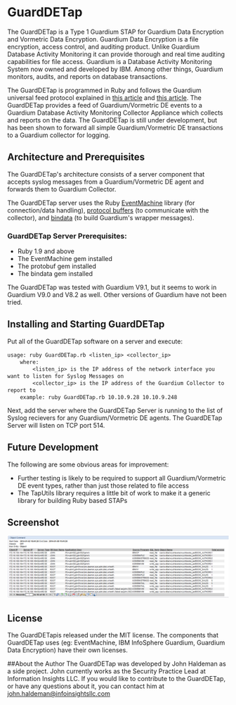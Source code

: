 # GuardDETap

The GuardDETap is a Type 1 Guardium STAP for Guardium Data Encryption and Vormetric Data Encryption. Guardium Data Encryption is a file encryption, access control, and auditing product. Unlike Guardium Database Activity Monitoring it can provide thorough and real time auditing capabilities for file access. Guardium is a Database Activity Monitoring System now owned and developed by IBM. Among other things, Guardium monitors, audits, and reports on database transactions.

The GuardDETap is programmed in Ruby and follows the Guardium universal feed protocol explained in [this article](http://www.ibm.com/developerworks/data/library/techarticle/dm-1210universalfeed/index.html) and [this article](http://www.ibm.com/developerworks/data/library/techarticle/dm-1211universalfeed2/index.html). The GuardDETap provides a feed of Guardium/Vormetric DE events to a Guardium Database Activity Monitoring Collector Appliance which collects and reports on the data. The GuardDETap is still under development, but has been shown to forward all simple Guardium/Vormetric DE transactions to a Guardium collector for logging.

## Architecture and Prerequisites
The GuardDETap's architecture consists of a server component that accepts syslog messages from a Guardium/Vormetric DE agent and forwards them to Guardium Collector.

The GuardDETap server uses the Ruby [EventMachine](http://rubyeventmachine.com/) library (for connection/data handling), [protocol buffers](http://code.google.com/p/ruby-protobuf/) (to communicate with the collector), and [bindata](http://bindata.rubyforge.org/) (to build Guardium's wrapper messages).

### GuardDETap Server Prerequisites:
- Ruby 1.9 and above
- The EventMachine gem installed
- The protobuf gem installed
- The bindata gem installed

The GuardDETap was tested with Guardium V9.1, but it seems to work in Guardium V9.0 and V8.2 as well. Other versions of Guardium have not been tried.

## Installing and Starting GuardDETap

Put all of the GuardDETap software on a server and execute:
```
usage: ruby GuardDETap.rb <listen_ip> <collector_ip>
	where:
		<listen_ip> is the IP address of the network interface you want to listen for Syslog Messages on
		<collector_ip> is the IP address of the Guardium Collector to report to
	example: ruby GuardDETap.rb 10.10.9.28 10.10.9.248
```
Next, add the server where the GuardDETap Server is running to the list of Syslog recievers for any Guardium/Vormetric DE agents. The GuardDETap Server will listen on TCP port 514.

## Future Development
The following are some obvious areas for improvement:
- Further testing is likely to be required to support all Guardium/Vormetric DE event types, rather than just those related to file access
- The TapUtils library requires a little bit of work to make it a generic library for building Ruby based STAPs

## Screenshot
![ss](GuardDETapSS.png)

## License
The GuardDETapis released under the MIT license. The components that GuardDETap uses (eg: EventMachine, IBM InfoSphere Guardium, Guardium Data Encryption) have their own licenses.

##About the Author
The GuardDETap was developed by John Haldeman as a side project. John currently works as the Security Practice Lead at Information Insights LLC. If you would like to contribute to the GuardDETap, or have any questions about it, you can contact him at john.haldeman@infoinsightsllc.com
